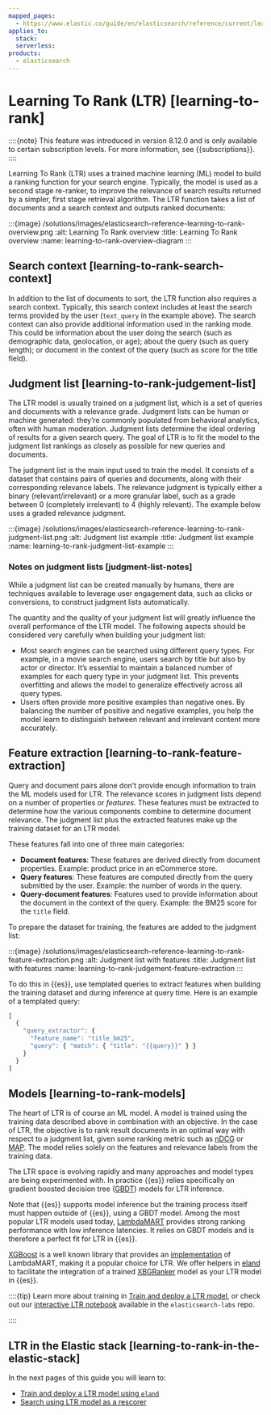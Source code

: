 ```yaml
---
mapped_pages:
  - https://www.elastic.co/guide/en/elasticsearch/reference/current/learning-to-rank.html
applies_to:
  stack:
  serverless:
products:
  - elasticsearch
---
```


# Learning To Rank (LTR) [learning-to-rank]

::::{note}
This feature was introduced in version 8.12.0 and is only available to certain subscription levels. For more information, see {{subscriptions}}.
::::


Learning To Rank (LTR) uses a trained machine learning (ML) model to build a ranking function for your search engine. Typically, the model is used as a second stage re-ranker, to improve the relevance of search results returned by a simpler, first stage retrieval algorithm. The LTR function takes a list of documents and a search context and outputs ranked documents:

:::{image} /solutions/images/elasticsearch-reference-learning-to-rank-overview.png
:alt: Learning To Rank overview
:title: Learning To Rank overview
:name: learning-to-rank-overview-diagram
:::


## Search context [learning-to-rank-search-context]

In addition to the list of documents to sort, the LTR function also requires a search context. Typically, this search context includes at least the search terms provided by the user (`text_query` in the example above). The search context can also provide additional information used in the ranking mode. This could be information about the user doing the search (such as demographic data, geolocation, or age); about the query (such as query length); or document in the context of the query (such as score for the title field).


## Judgment list [learning-to-rank-judgement-list]

The LTR model is usually trained on a judgment list, which is a set of queries and documents with a relevance grade. Judgment lists can be human or machine generated: they’re commonly populated from behavioral analytics, often with human moderation. Judgment lists determine the ideal ordering of results for a given search query. The goal of LTR is to fit the model to the judgment list rankings as closely as possible for new queries and documents.

The judgment list is the main input used to train the model. It consists of a dataset that contains pairs of queries and documents, along with their corresponding relevance labels. The relevance judgment is typically either a binary (relevant/irrelevant) or a more granular label, such as a grade between 0 (completely irrelevant) to 4 (highly relevant). The example below uses a graded relevance judgment.

:::{image} /solutions/images/elasticsearch-reference-learning-to-rank-judgment-list.png
:alt: Judgment list example
:title: Judgment list example
:name: learning-to-rank-judgment-list-example
:::


### Notes on judgment lists [judgment-list-notes]

While a judgment list can be created manually by humans, there are techniques available to leverage user engagement data, such as clicks or conversions, to construct judgment lists automatically.

The quantity and the quality of your judgment list will greatly influence the overall performance of the LTR model. The following aspects should be considered very carefully when building your judgment list:

* Most search engines can be searched using different query types. For example, in a movie search engine, users search by title but also by actor or director. It’s essential to maintain a balanced number of examples for each query type in your judgment list. This prevents overfitting and allows the model to generalize effectively across all query types.
* Users often provide more positive examples than negative ones. By balancing the number of positive and negative examples, you help the model learn to distinguish between relevant and irrelevant content more accurately.


## Feature extraction [learning-to-rank-feature-extraction]

Query and document pairs alone don’t provide enough information to train the ML models used for LTR. The relevance scores in judgment lists depend on a number of properties or *features*. These features must be extracted to determine how the various components combine to determine document relevance. The judgment list plus the extracted features make up the training dataset for an LTR model.

These features fall into one of three main categories:

* **Document features**: These features are derived directly from document properties. Example: product price in an eCommerce store.
* **Query features**: These features are computed directly from the query submitted by the user. Example: the number of words in the query.
* **Query-document features**: Features used to provide information about the document in the context of the query. Example: the BM25 score for the `title` field.

To prepare the dataset for training, the features are added to the judgment list:

:::{image} /solutions/images/elasticsearch-reference-learning-to-rank-feature-extraction.png
:alt: Judgment list with features
:title: Judgment list with features
:name: learning-to-rank-judgement-feature-extraction
:::

To do this in {{es}}, use templated queries to extract features when building the training dataset and during inference at query time. Here is an example of a templated query:

```js
[
  {
    "query_extractor": {
      "feature_name": "title_bm25",
      "query": { "match": { "title": "{{query}}" } }
    }
  }
]
```


## Models [learning-to-rank-models]

The heart of LTR is of course an ML model. A model is trained using the training data described above in combination with an objective. In the case of LTR, the objective is to rank result documents in an optimal way with respect to a judgment list, given some ranking metric such as [nDCG](https://en.wikipedia.org/wiki/Evaluation_measures_(information_retrieval)#Discounted_cumulative_gain) or [MAP](https://en.wikipedia.org/wiki/Evaluation_measures_(information_retrieval)#Mean_average_precision). The model relies solely on the features and relevance labels from the training data.

The LTR space is evolving rapidly and many approaches and model types are being experimented with. In practice {{es}} relies specifically on gradient boosted decision tree ([GBDT](https://en.wikipedia.org/wiki/Gradient_boosting#Gradient_tree_boosting)) models for LTR inference.

Note that {{es}} supports model inference but the training process itself must happen outside of {{es}}, using a GBDT model. Among the most popular LTR models used today, [LambdaMART](https://www.microsoft.com/en-us/research/wp-content/uploads/2016/02/MSR-TR-2010-82.pdf) provides strong ranking performance with low inference latencies. It relies on GBDT models and is therefore a perfect fit for LTR in {{es}}.

[XGBoost](https://xgboost.readthedocs.io/en/stable/) is a well known library that provides an [implementation](https://xgboost.readthedocs.io/en/stable/tutorials/learning_to_rank.html) of LambdaMART, making it a popular choice for LTR. We offer helpers in [eland](https://eland.readthedocs.io/) to facilitate the integration of a trained [XBGRanker](https://xgboost.readthedocs.io/en/stable/python/python_api.html#xgboost.XGBRanker) model as your LTR model in {{es}}.

::::{tip}
Learn more about training in [Train and deploy a LTR model](learning-to-rank-model-training.md), or check out our [interactive LTR notebook](https://github.com/elastic/elasticsearch-labs/blob/main/notebooks/search/08-learning-to-rank.ipynb) available in the `elasticsearch-labs` repo.

::::



## LTR in the Elastic stack [learning-to-rank-in-the-elastic-stack]

In the next pages of this guide you will learn to:

* [Train and deploy a LTR model using `eland`](learning-to-rank-model-training.md)
* [Search using LTR model as a rescorer](learning-to-rank-search-usage.md)



